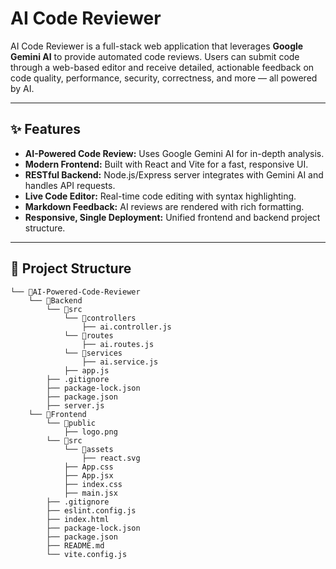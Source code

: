 # AI Code Reviewer

AI Code Reviewer is a full-stack web application that leverages **Google Gemini AI** to provide automated code reviews. Users can submit code through a web-based editor and receive detailed, actionable feedback on code quality, performance, security, correctness, and more — all powered by AI.

---

## ✨ Features

- **AI-Powered Code Review:** Uses Google Gemini AI for in-depth analysis.
- **Modern Frontend:** Built with React and Vite for a fast, responsive UI.
- **RESTful Backend:** Node.js/Express server integrates with Gemini AI and handles API requests.
- **Live Code Editor:** Real-time code editing with syntax highlighting.
- **Markdown Feedback:** AI reviews are rendered with rich formatting.
- **Responsive, Single Deployment:** Unified frontend and backend project structure.

---

## 📁 Project Structure

```
└── 📁AI-Powered-Code-Reviewer
    └── 📁Backend
        └── 📁src
            └── 📁controllers
                ├── ai.controller.js
            └── 📁routes
                ├── ai.routes.js
            └── 📁services
                ├── ai.service.js
            ├── app.js
        ├── .gitignore
        ├── package-lock.json
        ├── package.json
        ├── server.js
    └── 📁Frontend
        └── 📁public
            ├── logo.png
        └── 📁src
            └── 📁assets
                ├── react.svg
            ├── App.css
            ├── App.jsx
            ├── index.css
            ├── main.jsx
        ├── .gitignore
        ├── eslint.config.js
        ├── index.html
        ├── package-lock.json
        ├── package.json
        ├── README.md
        └── vite.config.js
```

